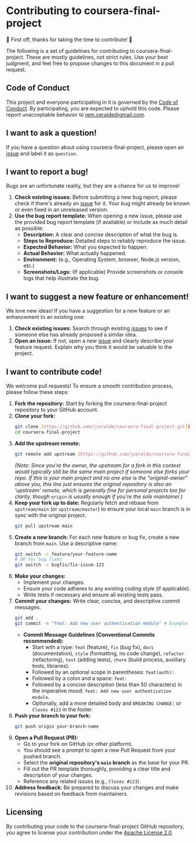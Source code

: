 # Contributing to coursera-final-project

🎉 First off, thanks for taking the time to contribute! 🎉

The following is a set of guidelines for contributing to coursera-final-project. These are mostly guidelines, not strict rules. Use your best judgment, and feel free to propose changes to this document in a pull request.

## Code of Conduct

This project and everyone participating in it is governed by the [Code of Conduct](CODE_OF_CONDUCT.md). By participating, you are expected to uphold this code. Please report unacceptable behavior to rem.ceralde@gmail.com.

## I want to ask a question!

If you have a question about using coursera-final-project, please open an [issue](https://github.com/jceralde/coursera-final-project/issues) and label it as `question`.

## I want to report a bug!

Bugs are an unfortunate reality, but they are a chance for us to improve!

1.  **Check existing issues:** Before submitting a new bug report, please check if there's already an [issue](https://github.com/jceralde/coursera-final-project/issues) for it. Your bug might already be known or even fixed in an unreleased version.
2.  **Use the bug report template:** When opening a new issue, please use the provided bug report template (if available) or include as much detail as possible:
    * **Description:** A clear and concise description of what the bug is.
    * **Steps to Reproduce:** Detailed steps to reliably reproduce the issue.
    * **Expected Behavior:** What you expected to happen.
    * **Actual Behavior:** What actually happened.
    * **Environment:** (e.g., Operating System, browser, Node.js version, etc.)
    * **Screenshots/Logs:** (If applicable) Provide screenshots or console logs that help illustrate the bug.

## I want to suggest a new feature or enhancement!

We love new ideas! If you have a suggestion for a new feature or an enhancement to an existing one:

1.  **Check existing issues:** Search through existing [issues](https://github.com/jceralde/coursera-final-project/issues) to see if someone else has already proposed a similar idea.
2.  **Open an issue:** If not, open a new [issue](https://github.com/jceralde/coursera-final-project/issues) and clearly describe your feature request. Explain why you think it would be valuable to the project.

## I want to contribute code!

We welcome pull requests! To ensure a smooth contribution process, please follow these steps:

1.  **Fork the repository:** Start by forking the coursera-final-project repository to your GitHub account.
2.  **Clone your fork:**
    ```bash
    git clone [https://github.com/jceralde/coursera-final-project.git](https://github.com/jceralde/coursera-final-project.git)
    cd coursera-final-project
    ```
3.  **Add the upstream remote:**
    ```bash
    git remote add upstream [https://github.com/jceralde/coursera-final-project.git](https://github.com/jceralde/coursera-final-project.git)
    ```
    *(Note: Since you're the owner, the upstream for a fork in this context would typically still be the same main project if someone else forks your repo. If this is *your* main project and no one else is the "original-owner" above you, this line just ensures the original repository is also an 'upstream' remote, which is generally fine for personal projects too for clarity, though `origin` is usually enough if you're the sole maintainer.)*
4.  **Keep your fork up to date:** Regularly fetch and rebase from `upstream/main` (or `upstream/master`) to ensure your local `main` branch is in sync with the original project.
    ```bash
    git pull upstream main
    ```
5.  **Create a new branch:** For each new feature or bug fix, create a new branch from `main`. Use a descriptive name:
    ```bash
    git switch -c feature/your-feature-name
    # OR for bug fixes
    git switch -c bugfix/fix-issue-123
    ```
6.  **Make your changes:**
    * Implement your changes.
    * Ensure your code adheres to any existing coding style (if applicable).
    * Write tests if necessary and ensure all existing tests pass.
7.  **Commit your changes:** Write clear, concise, and descriptive commit messages.
    ```bash
    git add .
    git commit -m "feat: Add new user authentication module" # Example
    ```
    * **Commit Message Guidelines (Conventional Commits recommended):**
        * Start with a type: `feat` (feature), `fix` (bug fix), `docs` (documentation), `style` (formatting, no code change), `refactor` (refactoring), `test` (adding tests), `chore` (build process, auxiliary tools, libraries).
        * Followed by an optional scope in parentheses: `feat(auth):`
        * Followed by a colon and a space: `feat: `
        * Followed by a concise description (less than 50 characters) in the imperative mood: `feat: Add new user authentication module`.
        * Optionally, add a more detailed body and `BREAKING CHANGE:` or `Closes #123` in the footer.
8.  **Push your branch to your fork:**
    ```bash
    git push origin your-branch-name
    ```
9.  **Open a Pull Request (PR):**
    * Go to your fork on GitHub (or other platform).
    * You should see a prompt to open a new Pull Request from your pushed branch.
    * Select the **original repository's `main` branch** as the base for your PR.
    * Fill out the PR template thoroughly, providing a clear title and description of your changes.
    * Reference any related issues (e.g., `Closes #123`).
10. **Address feedback:** Be prepared to discuss your changes and make revisions based on feedback from maintainers.

## Licensing

By contributing your code to the coursera-final-project GitHub repository, you agree to license your contribution under the [Apache License 2.0](LICENSE).
